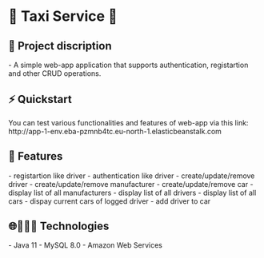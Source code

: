 <H1>🚕 Taxi Service 🚕 </H1>

<h2>📙 Project discription</h2>
- A simple web-app application that supports authentication, registartion and other CRUD operations.

<h2>⚡ Quickstart </h2>
You can test various functionalities and features of web-app via this link: 
<br> http://app-1-env.eba-pzmnb4tc.eu-north-1.elasticbeanstalk.com </br>


<h2>🎯 Features </h2>
- registartion like driver
- authentication like driver
- create/update/remove driver
- create/update/remove manufacturer
- create/update/remove car
- display list of all manufacturers
- display list of all drivers
- display list of all cars
- dispay current cars of logged driver
- add driver to car

<h2>🌐👨🏻‍💻 Technologies </h2>
</n>- Java 11
</n>- MySQL 8.0
</n>- Amazon Web Services
